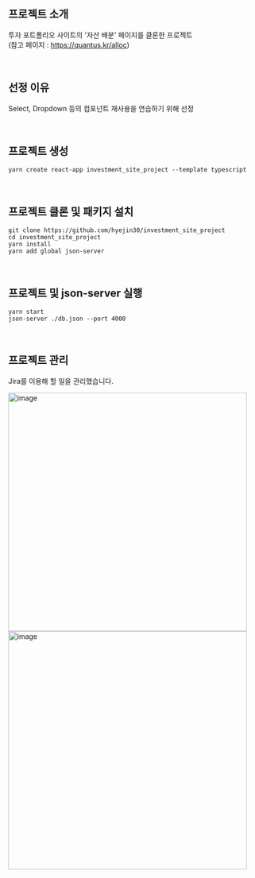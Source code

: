 ## 프로젝트 소개

투자 포트폴리오 사이트의 '자산 배분' 페이지를 클론한 프로젝트<br />
(참고 페이지 : https://quantus.kr/alloc)

<br />

## 선정 이유

Select, Dropdown 등의 컴포넌트 재사용을 연습하기 위해 선정

<br />

## 프로젝트 생성

```
yarn create react-app investment_site_project --template typescript
```

<br />

## 프로젝트 클론 및 패키지 설치

```
git clone https://github.com/hyejin30/investment_site_project
cd investment_site_project
yarn install
yarn add global json-server
```

<br />

## 프로젝트 및 json-server 실행

```
yarn start
json-server ./db.json --port 4000
```

<br />

## 프로젝트 관리

Jira를 이용해 할 일을 관리했습니다.

<img width="480" alt="image" src="https://user-images.githubusercontent.com/98295004/214599164-993fd577-0cb0-4ab8-b7c7-247ea15e5038.png">
<img width="480" alt="image" src="https://user-images.githubusercontent.com/98295004/214599372-c07a06d7-f571-4ef4-a79e-125c0a07af61.png">

